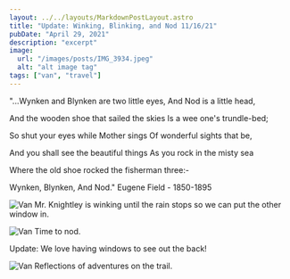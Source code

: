 ```yaml
---
layout: ../../layouts/MarkdownPostLayout.astro
title: "Update: Winking, Blinking, and Nod 11/16/21"
pubDate: "April 29, 2021"
description: "excerpt"
image:
  url: "/images/posts/IMG_3934.jpeg"
  alt: "alt image tag"
tags: ["van", "travel"]
---
```


"...Wynken and Blynken are two little eyes, And Nod is a little head,

And the wooden shoe that sailed the skies Is a wee one's trundle-bed;

So shut your eyes while Mother sings Of wonderful sights that be,

And you shall see the beautiful things As you rock in the misty sea

Where the old shoe rocked the fisherman three:-

Wynken, Blynken, And Nod." Eugene Field - 1850-1895

![Van](/images/posts/IMG_0660.jpeg)
Mr. Knightley is winking until the rain stops so we can put the other window in.

![Van](/images/posts/IMG_2356.jpeg)
Time to nod.

Update: We love having windows to see out the back!

![Van](/images/posts/IMG_3470.jpeg)
Reflections of adventures on the trail.
